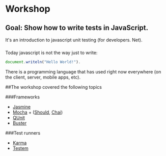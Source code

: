 # Workshop
## Goal: **Show how to write tests in JavaScript**.

It's an introduction to javascript unit testing  (for developers. Net).  

### 
Today javascript is not the way just to write:
```javascript
document.writeln("Hello World!").
```
There is a programming language that has used right now everywhere (on the client, server, mobile apps, etc).


##The workshop covered the following topics

###Frameworks
* [Jasmine](http://pivotal.github.io/jasmine/)
* [Mocha](http://visionmedia.github.io/mocha/) + ([Should](https://github.com/visionmedia/should.js/), [Chai](http://chaijs.com/))
* [QUnit](http://qunitjs.com/)
* [Buster](http://busterjs.org/)

###Test runners
* [Karma](http://karma-runner.github.io/)
* [Testem](https://github.com/airportyh/testem)

